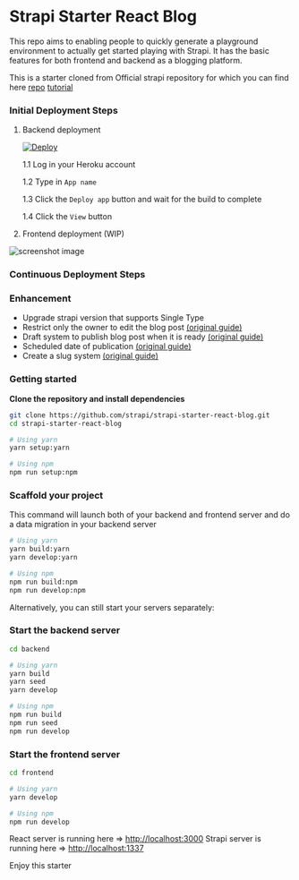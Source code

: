# Strapi Starter React Blog

This repo aims to enabling people to quickly generate a playground environment to actually get started playing with Strapi. It has the basic features for both frontend and backend as a blogging platform.

This is a starter cloned from Official strapi repository for which you can find here
[repo](https://github.com/strapi/strapi-starter-react-blog)
[tutorial](https://strapi.io/blog/build-a-blog-with-react-strapi-and-apollo)

### Initial Deployment Steps

1. Backend deployment

   [![Deploy](https://www.herokucdn.com/deploy/button.svg)](https://heroku.com/deploy?template=https://github.com/kwinyyyc/strapi-starter-react-blog)

   1.1 Log in your Heroku account

   1.2 Type in `App name`

   1.3 Click the `Deploy app` button and wait for the build to complete

   1.4 Click the `View` button

1. Frontend deployment (WIP)

![screenshot image](/screenshot.png)

### Continuous Deployment Steps

### Enhancement

- Upgrade strapi version that supports Single Type
- Restrict only the owner to edit the blog post
  <a href="https://strapi.io/documentation/3.0.0-beta.x/guides/is-owner.html" target="_blank">
  (original guide)
  </a>
- Draft system to publish blog post when it is ready
  <a href="https://strapi.io/documentation/3.0.0-beta.x/guides/draft.html" target="_blank">
  (original guide)
  </a>
- Scheduled date of publication
  <a href="https://strapi.io/documentation/3.0.0-beta.x/guides/scheduled-publication.html" target="_blank">
  (original guide)
  </a>
- Create a slug system
  <a href="https://strapi.io/documentation/3.0.0-beta.x/guides/slug.html" target="_blank">
  (original guide)
  </a>

### Getting started

**Clone the repository and install dependencies**

```bash
git clone https://github.com/strapi/strapi-starter-react-blog.git
cd strapi-starter-react-blog

# Using yarn
yarn setup:yarn

# Using npm
npm run setup:npm
```

### Scaffold your project

This command will launch both of your backend and frontend server and do a data migration in your backend server

```bash
# Using yarn
yarn build:yarn
yarn develop:yarn

# Using npm
npm run build:npm
npm run develop:npm
```

Alternatively, you can still start your servers separately:

### Start the backend server

```bash
cd backend

# Using yarn
yarn build
yarn seed
yarn develop

# Using npm
npm run build
npm run seed
npm run develop
```

### Start the frontend server

```bash
cd frontend

# Using yarn
yarn develop

# Using npm
npm run develop
```

React server is running here => [http://localhost:3000](http://localhost:3000)
Strapi server is running here => [http://localhost:1337](http://localhost:1337)

Enjoy this starter
